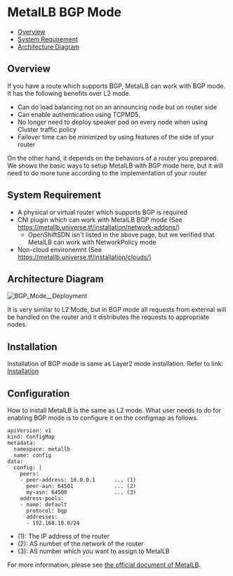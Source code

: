# MetalLB BGP Mode

* [Overview](#overview)
* [System Requirement](#system-requirement)
* [Architecture Diagram](#architecture-diagram)

## Overview

If you have a route which supports BGP, MetalLB can work with BGP mode.
It has the following benefits over L2 mode.
- Can do load balancing not on an announcing node but on router side
- Can enable authentication using TCPMD5.
- No longer need to deploy speaker pod on every node when using Cluster traffic policy
- Failover time can be minimized by using features of the side of your router

On the other hand, it depends on the behaviors of a router you prepared.
We shows the basic ways to setup MetalLB with BGP mode here, but it will need to do more tune according to the implementation of your router

## System Requirement

- A physical or virtual router which supports BGP is required
- CNI plugin which can work with MetalLB BGP mode (See https://metallb.universe.tf/installation/network-addons/)
  - OpenShiftSDN isn't listed in the above page, but we verified that MetalLB can work with NetworkPolicy mode
- Non-cloud environemnt (See https://metallb.universe.tf/installation/clouds/)

## Architecture Diagram

![BGP_Mode__Deployment](Images/MetalLB_BGP_Deploy.PNG)

It is very similar to L2 Mode, but in BGP mode all requests from external will be handled on the router and it distributes the requests to appropriate nodes.

## Installation

Installation of BGP mode is same as Layer2 mode installation. Refer to link: [Installation](Design_Document/Deployment_Configuration.md#42-installation)

## Configuration

How to install MetalLB is the same as L2 mode.
What user needs to do for enabling BGP mode is to configure it on the configmap as follows.

```
apiVersion: v1
kind: ConfigMap
metadata:
  namespace: metallb
  name: config
data:
  config: |
    peers:
    - peer-address: 10.0.0.1      ... (1)
      peer-asn: 64501             ... (2)
      my-asn: 64500               ... (3)
    address-pools:
    - name: default
      protocol: bgp
      addresses:
      - 192.168.10.0/24
```

- (1): The IP address of the router
- (2): AS number of the network of the router
- (3): AS number which you want to assign to MetalLB

For more information, please see [the official document of MetalLB](https://metallb.universe.tf/configuration/#bgp-configuration).

